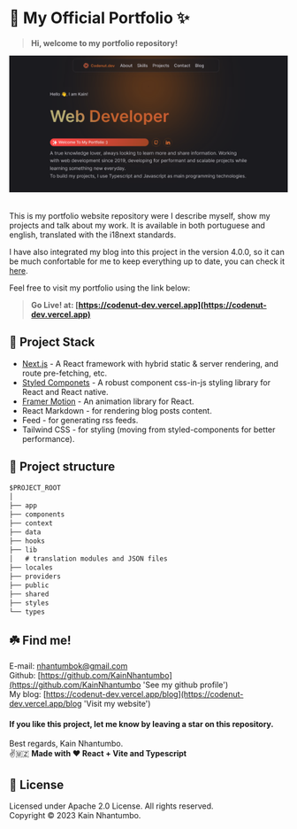 <h1 >🌟 My Official Portfolio ✨</h1>

> **Hi, welcome to my portfolio repository!**

<div align='center'>
<img src='./public/assets/demo.png' alt="portfolio demo image"/>
</div>

<br/>

This is my portfolio website repository were I describe myself, show my projects and talk about my work. It is available in both portuguese and english, translated with the i18next standards.

I have also integrated my blog into this project in the version 4.0.0, so it can be much confortable for me to keep everything up to date, you can check it [here](https://codenut-dev.vercel.app/blog).

Feel free to visit my portfolio using the link below:

> **Go Live! at: [https://codenut-dev.vercel.app](https://codenut-dev.vercel.app)**

## 🐾 Project Stack

- [Next.js](https://nextjs.org/) - A React framework with hybrid static & server rendering, and route pre-fetching, etc.
- [Styled Componets](https://styled-components.com/) - A robust component css-in-js styling library for React and React native.
- [Framer Motion](https://www.framer.com/motion/) - An animation library for React.
- React Markdown - for rendering blog posts content.
- Feed - for generating rss feeds.
- Tailwind CSS - for styling (moving from styled-components for better performance).

## 🌳 Project structure

```
$PROJECT_ROOT
│
├── app
├── components
├── context
├── data
├── hooks
├── lib
│   # translation modules and JSON files
├── locales
├── providers
├── public
├── shared
├── styles
└── types
```

## ☘️ Find me!

E-mail: [nhantumbok@gmail.com](nhantumbok@gmail.com 'Send an e-mail')\
Github: [https://github.com/KainNhantumbo](https://github.com/KainNhantumbo 'See my github profile')  
My blog: [https://codenut-dev.vercel.app/blog](https://codenut-dev.vercel.app/blog 'Visit my website')

#### If you like this project, let me know by leaving a star on this repository.

Best regards, Kain Nhantumbo.\
✌️🇲🇿 **Made with ❤ React + Vite and Typescript**

## 📜 License

Licensed under Apache 2.0 License. All rights reserved.\
Copyright &copy; 2023 Kain Nhantumbo.
